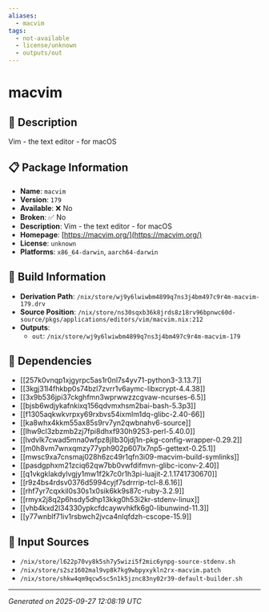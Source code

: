 ```yaml
---
aliases:
  - macvim
tags:
  - not-available
  - license/unknown
  - outputs/out
---
```


# macvim

## 📝 Description

Vim - the text editor - for macOS

## 📋 Package Information

- **Name**: `macvim`
- **Version**: `179`
- **Available**: ❌ No
- **Broken**: ✅ No
- **Description**: Vim - the text editor - for macOS
- **Homepage**: [https://macvim.org/](https://macvim.org/)
- **License**: `unknown`
- **Platforms**: `x86_64-darwin`, `aarch64-darwin`

## 🔧 Build Information

- **Derivation Path**: `/nix/store/wj9y6lwiwbm4899q7ns3j4bm497c9r4m-macvim-179.drv`
- **Source Position**: `/nix/store/ns30sqxb36k8jrds8z18rv96bpnwc60d-source/pkgs/applications/editors/vim/macvim.nix:212`
- **Outputs**:
  - `out`:  `/nix/store/wj9y6lwiwbm4899q7ns3j4bm497c9r4m-macvim-179`

## 🔗 Dependencies

- [[257k0vnqp1xjgyrpc5as1r0nl7s4yv71-python3-3.13.7]]
- [[3kgj31l4fhkbp0s74bzl7zvrr1v6aymc-libxcrypt-4.4.38]]
- [[3x9b536jpi37ckghfmn3wprwwzzcgvaw-ncurses-6.5]]
- [[bjsb6wdjykafnkixq156qdvmxhsm2bai-bash-5.3p3]]
- [[f1305aqkwkvrpxy69rxbvs54ixmlm1dq-glibc-2.40-66]]
- [[ka8whx4kkm55ax85s9rv7yn2qwbnahv6-source]]
- [[lhw9cl3zbzmb2zj7fpi8dhxf930h9253-perl-5.40.0]]
- [[lvdvlk7cwad5mna0wfpz8jllb30jdj1n-pkg-config-wrapper-0.29.2]]
- [[m0h8vm7wnxqmzy77yph902p607lx7np5-gettext-0.25.1]]
- [[mwsc9xa7cnsmaj028h6zc49r1qfn3i09-macvim-build-symlinks]]
- [[pasdgphxm21zciq62qw7bb0vwfdifmvn-glibc-iconv-2.40]]
- [[q1vkgklakdylvgjy1mw1f2k7c0r1h3pi-luajit-2.1.1741730670]]
- [[r9z4bs4rdsv0376d5994cyjf7sdrrrip-tcl-8.6.16]]
- [[rhf7yr7cqxkil0s30s1x0sik6kk9s87c-ruby-3.2.9]]
- [[rmyx2j8q2p6hsdy5dhp13kkg0h53i2kr-stdenv-linux]]
- [[vhb4kxd2l34330ypkcfdcaywvhkfk6g0-libunwind-11.3]]
- [[y77wnblf71iv1rsbwch2jvca4nlqfdzh-cscope-15.9]]

## 📁 Input Sources

- `/nix/store/l622p70vy8k5sh7y5wizi5f2mic6ynpg-source-stdenv.sh`
- `/nix/store/s2sz1602mal9vp8k7kg9wbpyxykln2rx-macvim.patch`
- `/nix/store/shkw4qm9qcw5sc5n1k5jznc83ny02r39-default-builder.sh`

---
*Generated on 2025-09-27 12:08:19 UTC*
